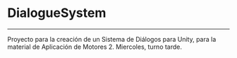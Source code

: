 # DialogueSystem
***

Proyecto para la creación de un Sistema de Diálogos para Unity, para la material de Aplicación de Motores 2. Miercoles, turno tarde.

